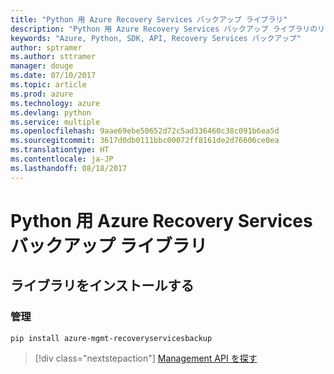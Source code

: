 ```yaml
---
title: "Python 用 Azure Recovery Services バックアップ ライブラリ"
description: "Python 用 Azure Recovery Services バックアップ ライブラリのリファレンス"
keywords: "Azure, Python, SDK, API, Recovery Services バックアップ"
author: sptramer
ms.author: sttramer
manager: douge
ms.date: 07/10/2017
ms.topic: article
ms.prod: azure
ms.technology: azure
ms.devlang: python
ms.service: multiple
ms.openlocfilehash: 9aae69ebe50652d72c5ad336460c38c091b6ea5d
ms.sourcegitcommit: 3617d0db0111bbc00072ff8161de2d76606ce0ea
ms.translationtype: HT
ms.contentlocale: ja-JP
ms.lasthandoff: 08/18/2017
---
```

# <a name="azure-recovery-services-backup-libraries-for-python"></a>Python 用 Azure Recovery Services バックアップ ライブラリ

## <a name="install-the-libraries"></a>ライブラリをインストールする


### <a name="management"></a>管理

```bash
pip install azure-mgmt-recoveryservicesbackup
```
> [!div class="nextstepaction"]
> [Management API を探す](/python/api/overview/azure/recoveryservicesbackup/managementlibrary)